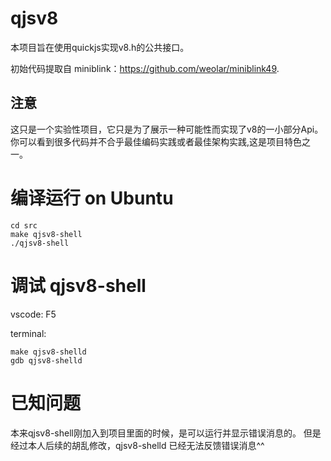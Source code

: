 # qjsv8
本项目旨在使用quickjs实现v8.h的公共接口。

初始代码提取自 miniblink：https://github.com/weolar/miniblink49.

## 注意
这只是一个实验性项目，它只是为了展示一种可能性而实现了v8的一小部分Api。
你可以看到很多代码并不合乎最佳编码实践或者最佳架构实践,这是项目特色之一。

# 编译运行 on Ubuntu
```
cd src
make qjsv8-shell
./qjsv8-shell
```

# 调试 qjsv8-shell
vscode: F5

terminal:
```
make qjsv8-shelld
gdb qjsv8-shelld
```

# 已知问题
本来qjsv8-shell刚加入到项目里面的时候，是可以运行并显示错误消息的。
但是经过本人后续的胡乱修改，qjsv8-shelld 已经无法反馈错误消息^^



